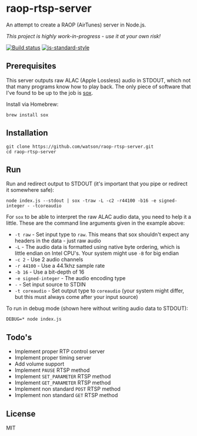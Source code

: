 # raop-rtsp-server

An attempt to create a RAOP (AirTunes) server in Node.js.

*This project is highly work-in-progress - use it at your own risk!*

[![Build status](https://travis-ci.org/watson/raop-rtsp-server.svg?branch=master)](https://travis-ci.org/watson/raop-rtsp-server)
[![js-standard-style](https://img.shields.io/badge/code%20style-standard-brightgreen.svg?style=flat)](https://github.com/feross/standard)

## Prerequisites

This server outputs raw ALAC (Apple Lossless) audio in STDOUT, which not
that many programs know how to play back. The only piece of software
that I've found to be up to the job is
[sox](http://sox.sourceforge.net).

Install via Homebrew:

```
brew install sox
```

## Installation

```
git clone https://github.com/watson/raop-rtsp-server.git
cd raop-rtsp-server
```

## Run

Run and redirect output to STDOUT (it's important that you pipe or
redirect it somewhere safe):

```
node index.js --stdout | sox -traw -L -c2 -r44100 -b16 -e signed-integer - -tcoreaudio
```

For `sox` to be able to interpret the raw ALAC audio data, you need to
help it a little. These are the command line arguments given in the
example above:

- `-t raw` - Set input type to `raw`. This means that sox shouldn't
  expect any headers in the data - just raw audio
- `-L` - The audio data is formatted using native byte ordering, which
  is little endian on Intel CPU's. Your system might use `-B` for big
  endian
- `-c 2` - Use 2 audio channels
- `-r 44100` - Use a 44.1khz sample rate
- `-b 16` - Use a bit-depth of 16
- `-e signed-integer` - The audio encoding type
- `-` - Set input source to STDIN
- `-t coreaudio` - Set output type to `coreaudio` (your system might
  differ, but this must always come after your input source)

To run in debug mode (shown here without writing audio data to STDOUT):

```
DEBUG=* node index.js
```

## Todo's

- Implement proper RTP control server
- Implement proper timing server
- Add volume support
- Implement `PAUSE` RTSP method
- Implement `SET_PARAMETER` RTSP method
- Implement `GET_PARAMETER` RTSP method
- Implement non standard `POST` RTSP method
- Implement non standard `GET` RTSP method

## License

MIT
